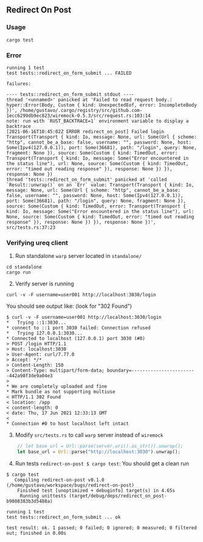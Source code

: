 ## Redirect On Post

### Usage
`cargo test`

### Error
```
running 1 test
test tests::redirect_on_form_submit ... FAILED

failures:

---- tests::redirect_on_form_submit stdout ----
thread '<unnamed>' panicked at 'Failed to read request body.: hyper::Error(Body, Custom { kind: UnexpectedEof, error: IncompleteBody })', /home/gustavo/.cargo/registry/src/github.com-1ecc6299db9ec823/wiremock-0.5.3/src/request.rs:103:14
note: run with `RUST_BACKTRACE=1` environment variable to display a backtrace
[2021-06-16T10:45:02Z ERROR redirect_on_post] Failed login Transport(Transport { kind: Io, message: None, url: Some(Url { scheme: "http", cannot_be_a_base: false, username: "", password: None, host: Some(Ipv4(127.0.0.1)), port: Some(36681), path: "/login", query: None, fragment: None }), source: Some(Custom { kind: TimedOut, error: Transport(Transport { kind: Io, message: Some("Error encountered in the status line"), url: None, source: Some(Custom { kind: TimedOut, error: "timed out reading response" }), response: None }) }), response: None })
thread 'tests::redirect_on_form_submit' panicked at 'called `Result::unwrap()` on an `Err` value: Transport(Transport { kind: Io, message: None, url: Some(Url { scheme: "http", cannot_be_a_base: false, username: "", password: None, host: Some(Ipv4(127.0.0.1)), port: Some(36681), path: "/login", query: None, fragment: None }), source: Some(Custom { kind: TimedOut, error: Transport(Transport { kind: Io, message: Some("Error encountered in the status line"), url: None, source: Some(Custom { kind: TimedOut, error: "timed out reading response" }), response: None }) }), response: None })', src/tests.rs:37:23
```

### Verifying ureq client
1. Run standalone `warp` server located in `standalone/`
```
cd standalone
cargo run
```
2. Verify server is running
```
curl -v -F username=user001 http://localhost:3030/login
```
You should see output like: (look for "302 Found")
```
$ curl -v -F username=user001 http://localhost:3030/login
*   Trying ::1:3030...
* connect to ::1 port 3030 failed: Connection refused
*   Trying 127.0.0.1:3030...
* Connected to localhost (127.0.0.1) port 3030 (#0)
> POST /login HTTP/1.1
> Host: localhost:3030
> User-Agent: curl/7.77.0
> Accept: */*
> Content-Length: 150
> Content-Type: multipart/form-data; boundary=------------------------442a98f3de9a04e3
> 
* We are completely uploaded and fine
* Mark bundle as not supporting multiuse
< HTTP/1.1 302 Found
< location: /app
< content-length: 0
< date: Thu, 17 Jun 2021 12:33:13 GMT
< 
* Connection #0 to host localhost left intact
```

3. Modify `src/tests.rs` to call `warp` server instead of `wiremock`
```rust
    // let base_url = Url::parse(server.uri().as_str()).unwrap();
    let base_url = Url::parse("http://localhost:3030").unwrap();
```

4. Run tests
```redirect-on-post $ cargo test```:
You should get a clean run
   
```
$ cargo test
   Compiling redirect-on-post v0.1.0 (/home/gustavo/workspace/bugs/redirect-on-post)
    Finished test [unoptimized + debuginfo] target(s) in 4.65s
     Running unittests (target/debug/deps/redirect_on_post-b9808383b3d5488a)

running 1 test
test tests::redirect_on_form_submit ... ok

test result: ok. 1 passed; 0 failed; 0 ignored; 0 measured; 0 filtered out; finished in 0.00s
```
   
